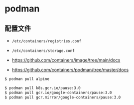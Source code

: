 # podman

## 配置文件

* `/etc/containers/registries.conf`
* `/etc/containers/storage.conf`

* https://github.com/containers/image/tree/main/docs
* https://github.com/containers/podman/tree/master/docs

```bash
$ podman pull alpine

$ podman pull k8s.gcr.io/pause:3.0
$ podman pull gcr.io/google-containers/pause:3.0
$ podman pull gcr.mirror/google-containers/pause:3.0
```
